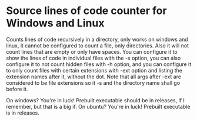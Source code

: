 # Source lines of code counter for Windows and Linux
Counts lines of code recursively in a directory, only works on windows and linux, it cannot be configured to count a file, only directories. Also it will not count lines that are empty or only have spaces. You can configure it to show the lines of code in individual files with the -s option, you can also configure it to not count hidden files with -h option, and you can configure it to only count files with certain extensions with -ext option and listing the extension names after it, without the dot. Note that all args after -ext are considered to be file extensions so it -s and the directory name shall go before it.

On windows? You're in luck! Prebuilt executable should be in releases, if I remember, but that is a big if.
On ubuntu? You're in luck! Prebuilt executable is in releases.
